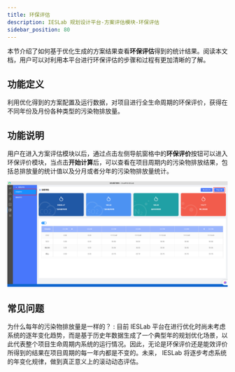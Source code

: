 ```yaml
---
title: 环保评估
description: IESLab 规划设计平台-方案评估模块-环保评估
sidebar_position: 80
---
```


本节介绍了如何基于优化生成的方案结果查看**环保评估**得到的统计结果。阅读本文档，用户可以对利用本平台进行环保评估的步骤和过程有更加清晰的了解。

## 功能定义

利用优化得到的方案配置及运行数据，对项目进行全生命周期的环保评价，获得在不同年份及月份各种类型的污染物排放量。

## 功能说明

用户在进入方案评估模块以后，通过点击左侧导航窗格中的**环保评价**按钮可以进入环保评价模块，当点击**开始计算**后，可以查看在项目周期内的污染物排放结果，包括总排放量的统计值以及分月或者分年的污染物排放量统计。

![环保评价页面](./page.jpg "环保评价页面")

## 常见问题

为什么每年的污染物排放量是一样的？
:   目前 IESLab 平台在进行优化时尚未考虑系统的逐年变化趋势，而是基于历史年数据生成了一个典型年的规划优化场景，以此代表整个项目生命周期内系统的运行情况。因此，无论是环保评价还是能效评价所得到的结果在项目周期的每一年内都是不变的。未来， IESLab 将逐步考虑系统的年变化规律，做到真正意义上的滚动动态评估。